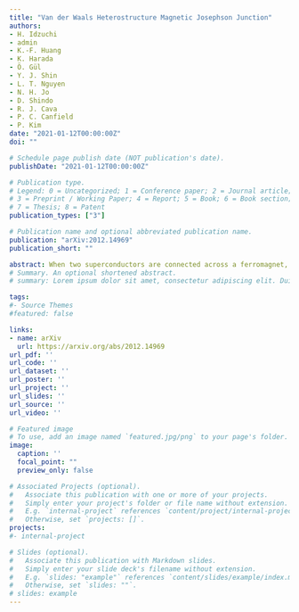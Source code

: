 ```yaml
---
title: "Van der Waals Heterostructure Magnetic Josephson Junction"
authors: 
- H. Idzuchi
- admin
- K.-F. Huang
- K. Harada
- Ö. Gül
- Y. J. Shin
- L. T. Nguyen
- N. H. Jo
- D. Shindo
- R. J. Cava
- P. C. Canfield
- P. Kim
date: "2021-01-12T00:00:00Z"
doi: ""

# Schedule page publish date (NOT publication's date).
publishDate: "2021-01-12T00:00:00Z"

# Publication type.
# Legend: 0 = Uncategorized; 1 = Conference paper; 2 = Journal article;
# 3 = Preprint / Working Paper; 4 = Report; 5 = Book; 6 = Book section;
# 7 = Thesis; 8 = Patent
publication_types: ["3"]

# Publication name and optional abbreviated publication name.
publication: "arXiv:2012.14969"
publication_short: ""

abstract: When two superconductors are connected across a ferromagnet, the spin configuration of the transferred Cooper pairs can be modulated due to magnetic exchange interaction. The resulting supercurrent can reverse its sign across the Josephson junction (JJ). Here we demonstrate Josephson phase modulation in van der Waals heterostructures when Cooper pairs from superconducting NbSe\\( _2\\) tunnel through atomically thin magnetic insulator (MI) Cr2Ge2Te6. Employing a superconducting quantum interference device based on MI JJs, we probe a doubly degenerate non-trivial JJ phase (ϕ) originating from the magnetic barrier. This ϕ-phase JJ is formed by momentum conserving tunneling of Ising Cooper pairs across magnetic domains in the Cr2Ge2Te6 barrier. The doubly degenerate ground states in MI JJs provide a two-level quantum system that can be utilized as a new disipationless component for superconducting quantum devices, including phase batteries, memories, and quantum Ratchets. 
# Summary. An optional shortened abstract.
# summary: Lorem ipsum dolor sit amet, consectetur adipiscing elit. Duis posuere tellus ac convallis placerat. Proin tincidunt magna sed ex sollicitudin condimentum.

tags:
#- Source Themes
#featured: false

links:
- name: arXiv
  url: https://arxiv.org/abs/2012.14969
url_pdf: ''
url_code: ''
url_dataset: ''
url_poster: ''
url_project: ''
url_slides: ''
url_source: ''
url_video: ''

# Featured image
# To use, add an image named `featured.jpg/png` to your page's folder. 
image:
  caption: ''
  focal_point: ""
  preview_only: false

# Associated Projects (optional).
#   Associate this publication with one or more of your projects.
#   Simply enter your project's folder or file name without extension.
#   E.g. `internal-project` references `content/project/internal-project/index.md`.
#   Otherwise, set `projects: []`.
projects:
#- internal-project

# Slides (optional).
#   Associate this publication with Markdown slides.
#   Simply enter your slide deck's filename without extension.
#   E.g. `slides: "example"` references `content/slides/example/index.md`.
#   Otherwise, set `slides: ""`.
# slides: example
---
```

